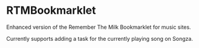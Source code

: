RTMBookmarklet
==============

Enhanced version of the Remember The Milk Bookmarklet for music sites.

Currently supports adding a task for the currently playing song on Songza.
